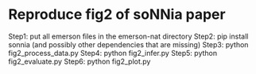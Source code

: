 # Reproduce fig2 of soNNia paper

Step1: put all emerson files in the emerson-nat directory
Step2: pip install sonnia (and possibly other dependencies that are missing)
Step3: python fig2_process_data.py
Step4: python fig2_infer.py
Step5: python fig2_evaluate.py
Step6: python fig2_plot.py